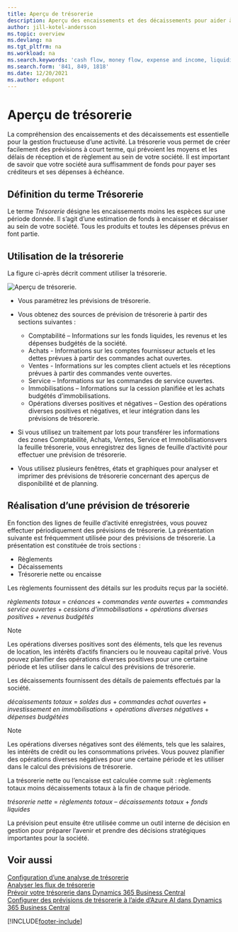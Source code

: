 ```yaml
---
title: Aperçu de trésorerie
description: Aperçu des encaissements et des décaissements pour aider à prévoir les montants à recevoir et à payer.
author: jill-kotel-andersson
ms.topic: overview
ms.devlang: na
ms.tgt_pltfrm: na
ms.workload: na
ms.search.keywords: 'cash flow, money flow, expense and income, liquidity, cash receipts minus cash payments'
ms.search.form: '841, 849, 1818'
ms.date: 12/20/2021
ms.author: edupont
---
```


# <a name="cash-flow-overview" />Aperçu de trésorerie

La compréhension des encaissements et des décaissements est essentielle pour la gestion fructueuse d’une activité. La trésorerie vous permet de créer facilement des prévisions à court terme, qui prévoient les moyens et les délais de réception et de règlement au sein de votre société. Il est important de savoir que votre société aura suffisamment de fonds pour payer ses créditeurs et ses dépenses à échéance.

## <a name="definition-of-cash-flow" />Définition du terme Trésorerie

Le terme *Trésorerie* désigne les encaissements moins les espèces sur une période donnée. Il s’agit d’une estimation de fonds à encaisser et décaisser au sein de votre société. Tous les produits et toutes les dépenses prévus en font partie.

## <a name="work-with-cash-flow" />Utilisation de la trésorerie

La figure ci-après décrit comment utiliser la trésorerie.

![Aperçu de trésorerie.](media/finance_cash_flow_overview.png "Aperçu de trésorerie")

- Vous paramétrez les prévisions de trésorerie.  

- Vous obtenez des sources de prévision de trésorerie à partir des sections suivantes :  

  - Comptabilité – Informations sur les fonds liquides, les revenus et les dépenses budgétés de la société.  
  - Achats - Informations sur les comptes fournisseur actuels et les dettes prévues à partir des commandes achat ouvertes.  
  - Ventes - Informations sur les comptes client actuels et les réceptions prévues à partir des commandes vente ouvertes.  
  - Service – Informations sur les commandes de service ouvertes.  
  - Immobilisations – Informations sur la cession planifiée et les achats budgétés d’immobilisations.  
  - Opérations diverses positives et négatives – Gestion des opérations diverses positives et négatives, et leur intégration dans les prévisions de trésorerie.  
- Si vous utilisez un traitement par lots pour transférer les informations des zones Comptabilité, Achats, Ventes, Service et Immobilisationsvers la feuille trésorerie, vous enregistrez des lignes de feuille d’activité pour effectuer une prévision de trésorerie.  
- Vous utilisez plusieurs fenêtres, états et graphiques pour analyser et imprimer des prévisions de trésorerie concernant des aperçus de disponibilité et de planning.  

## <a name="making-a-cash-flow-forecast" />Réalisation d’une prévision de trésorerie

En fonction des lignes de feuille d’activité enregistrées, vous pouvez effectuer périodiquement des prévisions de trésorerie. La présentation suivante est fréquemment utilisée pour des prévisions de trésorerie. La présentation est constituée de trois sections :

- Règlements  
- Décaissements  
- Trésorerie nette ou encaisse  

Les règlements fournissent des détails sur les produits reçus par la société.

*règlements totaux* = *créances* + *commandes vente ouvertes* + *commandes service ouvertes* + *cessions d’immobilisations* + *opérations diverses positives* + *revenus budgétés*

> [!NOTE]
> Les opérations diverses positives sont des éléments, tels que les revenus de location, les intérêts d’actifs financiers ou le nouveau capital privé. Vous pouvez planifier des opérations diverses positives pour une certaine période et les utiliser dans le calcul des prévisions de trésorerie.

Les décaissements fournissent des détails de paiements effectués par la société.

*décaissements totaux* = *soldes dus* + *commandes achat ouvertes* + *investissement en immobilisations* + *opérations diverses négatives* + *dépenses budgétées*

> [!NOTE]
> Les opérations diverses négatives sont des éléments, tels que les salaires, les intérêts de crédit ou les consommations privées. Vous pouvez planifier des opérations diverses négatives pour une certaine période et les utiliser dans le calcul des prévisions de trésorerie.

La trésorerie nette ou l’encaisse est calculée comme suit : règlements totaux moins décaissements totaux à la fin de chaque période.

*trésorerie nette* = *règlements totaux* – *décaissements totaux* + *fonds liquides*

La prévision peut ensuite être utilisée comme un outil interne de décision en gestion pour préparer l’avenir et prendre des décisions stratégiques importantes pour la société.

## <a name="see-also" />Voir aussi

[Configuration d’une analyse de trésorerie](finance-setup-cash-flow-analyses.md)  
[Analyser les flux de trésorerie](finance-analyze-cash-flow.md)  
[Prévoir votre trésorerie dans Dynamics 365 Business Central](/training/modules/forecast-cash-flow-dynamics-365-business-central/index)  
[Configurer des prévisions de trésorerie à l’aide d’Azure AI dans Dynamics 365 Business Central](/training/modules/setup-cash-flow-forecasts/)  

[!INCLUDE[footer-include](includes/footer-banner.md)]
